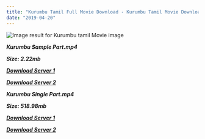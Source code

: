 ```yaml
---
title: "Kurumbu Tamil Full Movie Download - Kurumbu Tamil Movie Download"
date: "2019-04-20"
---
```


![Image result for Kurumbu  tamil Movie image](https://upload.wikimedia.org/wikipedia/en/thumb/4/46/Kurumbu_cd_cover.jpg/220px-Kurumbu_cd_cover.jpg)

**_Kurumbu Sample Part.mp4_**

**_Size: 2.22mb_**

**_[Download Server 1](http://b7.wetransfer.vip/files/Tamil{5d952673edb986a3e6232bd1dc09e7f07ef1103dd7939917627d2e7266b78107}20Movies/Tamil{5d952673edb986a3e6232bd1dc09e7f07ef1103dd7939917627d2e7266b78107}20Recent{5d952673edb986a3e6232bd1dc09e7f07ef1103dd7939917627d2e7266b78107}20Movies/Kurumbu{5d952673edb986a3e6232bd1dc09e7f07ef1103dd7939917627d2e7266b78107}20(2003)/Kurumbu/Kurumbu{5d952673edb986a3e6232bd1dc09e7f07ef1103dd7939917627d2e7266b78107}20(2003){5d952673edb986a3e6232bd1dc09e7f07ef1103dd7939917627d2e7266b78107}20Sample{5d952673edb986a3e6232bd1dc09e7f07ef1103dd7939917627d2e7266b78107}20(640x360).mp4)_**

**_[Download Server 2](http://b7.wetransfer.vip/files/Tamil{5d952673edb986a3e6232bd1dc09e7f07ef1103dd7939917627d2e7266b78107}20Movies/Tamil{5d952673edb986a3e6232bd1dc09e7f07ef1103dd7939917627d2e7266b78107}20Recent{5d952673edb986a3e6232bd1dc09e7f07ef1103dd7939917627d2e7266b78107}20Movies/Kurumbu{5d952673edb986a3e6232bd1dc09e7f07ef1103dd7939917627d2e7266b78107}20(2003)/Kurumbu/Kurumbu{5d952673edb986a3e6232bd1dc09e7f07ef1103dd7939917627d2e7266b78107}20(2003){5d952673edb986a3e6232bd1dc09e7f07ef1103dd7939917627d2e7266b78107}20Sample{5d952673edb986a3e6232bd1dc09e7f07ef1103dd7939917627d2e7266b78107}20(640x360).mp4)_**

**_Kurumbu Single Part.mp4_**

**_Size: 518.98mb_**

**_[Download Server 1](http://b7.wetransfer.vip/files/Tamil{5d952673edb986a3e6232bd1dc09e7f07ef1103dd7939917627d2e7266b78107}20Movies/Tamil{5d952673edb986a3e6232bd1dc09e7f07ef1103dd7939917627d2e7266b78107}20Recent{5d952673edb986a3e6232bd1dc09e7f07ef1103dd7939917627d2e7266b78107}20Movies/Kurumbu{5d952673edb986a3e6232bd1dc09e7f07ef1103dd7939917627d2e7266b78107}20(2003)/Kurumbu/Kurumbu{5d952673edb986a3e6232bd1dc09e7f07ef1103dd7939917627d2e7266b78107}20(2003){5d952673edb986a3e6232bd1dc09e7f07ef1103dd7939917627d2e7266b78107}20Single{5d952673edb986a3e6232bd1dc09e7f07ef1103dd7939917627d2e7266b78107}20Part{5d952673edb986a3e6232bd1dc09e7f07ef1103dd7939917627d2e7266b78107}20(640x360).mp4)_**

**_[Download Server 2](http://b7.wetransfer.vip/files/Tamil{5d952673edb986a3e6232bd1dc09e7f07ef1103dd7939917627d2e7266b78107}20Movies/Tamil{5d952673edb986a3e6232bd1dc09e7f07ef1103dd7939917627d2e7266b78107}20Recent{5d952673edb986a3e6232bd1dc09e7f07ef1103dd7939917627d2e7266b78107}20Movies/Kurumbu{5d952673edb986a3e6232bd1dc09e7f07ef1103dd7939917627d2e7266b78107}20(2003)/Kurumbu/Kurumbu{5d952673edb986a3e6232bd1dc09e7f07ef1103dd7939917627d2e7266b78107}20(2003){5d952673edb986a3e6232bd1dc09e7f07ef1103dd7939917627d2e7266b78107}20Single{5d952673edb986a3e6232bd1dc09e7f07ef1103dd7939917627d2e7266b78107}20Part{5d952673edb986a3e6232bd1dc09e7f07ef1103dd7939917627d2e7266b78107}20(640x360).mp4)_**
